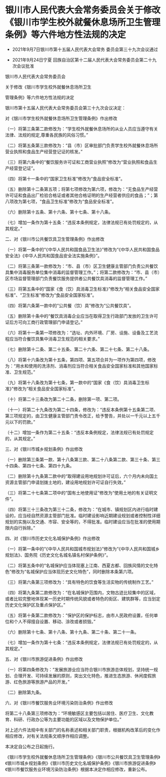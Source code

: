 # 银川市人民代表大会常务委员会关于修改《银川市学生校外就餐休息场所卫生管理条例》等六件地方性法规的决定

- 2021年9月7日银川市第十五届人民代表大会常务
  委员会第三十九次会议通过

- 2021年9月24日宁夏
  回族自治区第十二届人民代表大会常务委员会第二十九次会议批准

<!-- INFO END -->

银川市人民代表大会常务委员会

关于修改《银川市学生校外就餐休息场所卫生

管理条例》等六件地方性法规的决定

银川市第十五届人民代表大会常务委员会第三十九次会议决定：

对《银川市学生校外就餐休息场所卫生管理条例》作出修改

（一）将第三条第二款修改为：“学生校外就餐休息场所的从业人员应当遵守有关法律、法规的规定,尊重各民族的风俗习惯。”

（二）将第五条第三款修改为：“县（市）区审批部门负责学生校外就餐休息场所营业执照和食品生产经营登记证的核发。”

（三）将第六条中的“餐饮服务许可证和工商营业执照”修改为“营业执照和食品生产经营登记证”。

（四）将第十一条中的“国家卫生标准”修改为“食品安全标准”。

（五）删除第十二条第五项；将第七项修改为第六项，修改为：“无食品生产经营许可证和食品出厂检验合格证或者其他合格证明的生产经营者供应的食品；”；第八项改为第七项，“食品卫生标准”修改为“食品安全标准”。

（六）删除第十五条、第十六条、第十七条、第十八条。

（七）增加一条作为第十五条：“违反本条例规定，法律法规已有处罚规定的，从其规定。”

二、对《银川市公共餐饮具卫生管理条例》作出修改

（一）将第一条中的“《中华人民共和国食品卫生法》”修改为“《中华人民共和国食品安全法》《中华人民共和国食品安全法实施条例》”。

（二）将第三条第一款修改为：“市、县（市）区卫生健康主管部门负责公共餐饮具集中消毒服务单位集中消毒的监督管理工作。”；将第二款修改为：“市、县（市）区市场监督管理部门负责餐饮服务提供者公共餐饮具消毒的监督管理工作。”

（三）将第五条中的“国家《食（饮）具消毒卫生标准》”修改为“相关食品安全国家标准”、“卫生标准”修改为“食品安全国家标准”。

（四）将第六条第一款中的“公共餐（饮）具”修改为“公共餐饮具”。

（五）删除第十条中的“餐饮具消毒企业应当在取得卫生行政部门发放的卫生许可证后方可向工商行政管理部门申请登记。”

（六）将第十一条第一项修改为：“选址、内外环境、厂房、设施、设备及工艺流程应当符合餐饮具集中消毒卫生规范的相关要求。”

（七）删除第十二条、第二十五条、第二十六条、第二十七条、第二十八条。

（八）将第十六条改为第十五条，第四项、第五项合并为一项作为第四项，修改为：“用水和使用的洗涤剂、消毒剂应当符合相关食品安全国家标准和其他国家标准、卫生规范。”

（九）将第十八条改为第十七条，第一款中的“国家《食（饮）具消毒卫生标准》”修改为“相关食品安全国家标准”。

（十）将第二十三条改为第二十二条，删除第一项、第二项。

（十一）将第二十九条改为第二十四条，修改为：“违反本条例第十五条第二项、第三项规定的，由卫生健康主管部门责令改正，给予警告，并处以一千元以上五千元以下的罚款。”

（十二）增加一条作为第二十五条：“违反本条例规定，法律法规已有处罚规定的，从其规定。”

三、对《银川市城乡规划条例》作出修改

（一）删除第三条第一款、第十八条第三款、第二十八条第二款、第三十条、第三十四条、第四十七条、第四十九条。

（二）删除第十九条第二款中的“取得建设用地规划许可证后，六个月内未向国土资源主管部门申请划拨土地的，建设用地规划许可证自行失效。”

（三）将第二十七条第二项中的“国有土地使用证”修改为“使用土地的有关证明文件”。

（四）将第三十三条改为第三十二条，修改为：“在城市、镇规划区内进行临时建设的，应当经自然资源主管部门批准。临时建设影响近期建设规划或者控制性详细规划的实施以及交通、市容、安全等的，不得批准。临时建设应当在批准的使用期限内自行拆除。”

四、对《银川市历史文化名城保护条例》作出修改

（一）将第一条中的“《中华人民共和国城市规划法》”修改为“《中华人民共和国城乡规划法》、国务院《历史文化名城名镇名村保护条例》”。

（二）将第五条中的“名城保护应当体现塞上江南、西夏古都、回族风情的文化特色”修改为“名城保护应当体现历史文化特色”，同时删除本条第六项。

（三）将第六条第三项修改为：“具有特色的饮食等生活实物的传统制作工艺。”

（四）将第九条第二款修改为：“在名城保护范围内，文物古迹比较集中的区域，或者比较完整地体现某一历史时期传统风貌或者特色的街区、建筑群等，应当划定历史文化保护区及重点保护区。”

（五）将第十条第二款修改为：“保护区的保护标志，由市人民政府设置，任何单位和个人不得擅自设置、移动、涂改或者损毁。”

（六）删除第十七条、第十八条、第十九条、第二十条、第二十一条。

（七）增加一条作为第十七条：“违反本条例规定，法律法规已有处罚规定的，从其规定。”

五、对《银川市旅游促进条例》作出修改

（一）将第四条修改为：“发展旅游业应当符合银川市旅游总体规划，坚持统一规划、合理开发、可持续发展的原则，突出文化特色，推进生态旅游、休闲度假旅游、红色旅游等旅游产品的开发。”

（二）删除第九条。

六、对《银川市餐饮服务业环境污染防治条例》作出修改

将第二十八条第三项修改为：“环境敏感区主要包括以居住、医疗卫生、文化教育、科研、行政办公等为主要功能的区域以及文物保护单位。”

对上述六件法规中有关部门的名称表述和相关部门职责，根据机构改革后的变化作相应修改，对有关法规条文顺序作相应调整。

本决定自公布之日起施行。

《银川市学生校外就餐休息场所卫生管理条例》《银川市公共餐饮具卫生管理条例》《银川市城乡规划条例》《银川市历史文化名城保护条例》《银川市旅游促进条例》《银川市餐饮服务业环境污染防治条例》根据本决定作相应修改，重新公布。
